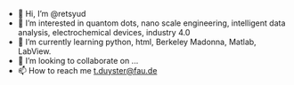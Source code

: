 - 👋 Hi, I’m @retsyud
- 👀 I’m interested in quantom dots, nano scale engineering, intelligent data analysis, electrochemical devices, industry 4.0
- 🌱 I’m currently learning python, html, Berkeley Madonna, Matlab, LabView.
- 💞️ I’m looking to collaborate on ...
- 📫 How to reach me t.duyster@fau.de

<!---
retsyud/retsyud is a ✨ special ✨ repository because its `README.md` (this file) appears on your GitHub profile.
You can click the Preview link to take a look at your changes.
--->
